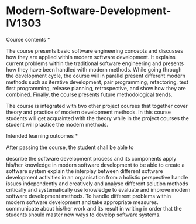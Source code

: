 # Modern-Software-Development-IV1303

Course contents *

The course presents basic software engineering concepts and discusses how they are applied within modern software development. It explains current problems within the traditional software engineering and presents how they have been handled with modern methods. While going through the development cycle, the course will in parallel present different modern methods such as iterative development, pair programming, refactoring, test first programming, release planning, retrospective, and show how they are combined. Finally, the course presents future methodological trends.

The course is integrated with two other project courses that together cover theory and practice of modern development methods. In this course students will get acquainted with the theory while in the project courses the student will practice the modern methods.


Intended learning outcomes *

After passing the course, the student shall be able to

describe the software development process and its components
apply his/her knowledge in modern software development to be able to create a software system
explain the interplay between different software development activities in an organisation
from a holistic perspective handle issues independently and creatively and analyse different solution methods
critically and systematically use knowledge to evaluate and improve modern software development methods.
To handle different problems within modern software development and take appropriate measures.
communicate about his/her work and its result in writing
in order that the students should master new ways to develop software systems.


